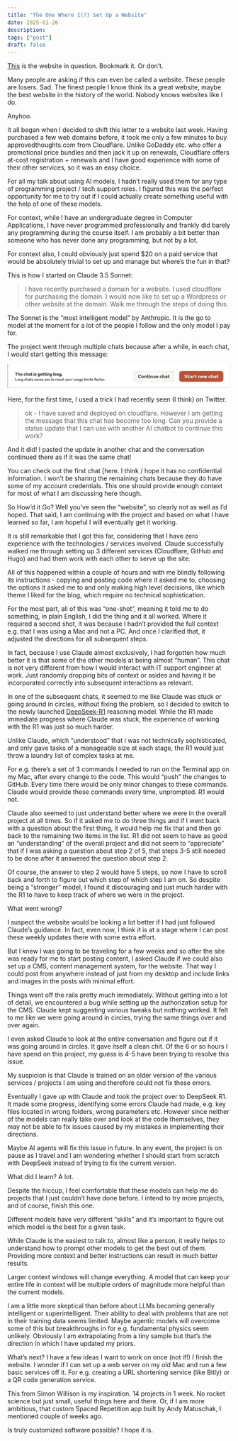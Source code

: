 ```yaml
---
title: "The One Where I(?) Set Up a Website"
date: 2025-01-26
description: 
tags: ["post"]
draft: false
---
```


[This](https://approvedthoughts.com/) is the website in question. Bookmark it. Or don’t.

Many people are asking if this can even be called a website. These people are losers. Sad. The finest people I know think its a great website, maybe the best website in the history of the world. Nobody knows websites like I do.

Anyhoo.

It all began when I decided to shift this letter to a website last week. Having purchased a few web domains before, it took me only a few minutes to buy approvedthoughts.com from Cloudflare. Unlike GoDaddy etc. who offer a promotional price bundles and then jack it up on renewals, Cloudflare offers at-cost registration + renewals and I have good experience with some of their other services, so it was an easy choice.

For all my talk about using AI models, I hadn’t really used them for any type of programming project / tech support roles. I figured this was the perfect opportunity for me to try out if I could actually create something useful with the help of one of these models.

For context, while I have an undergraduate degree in Computer Applications, I have never programmed professionally and frankly did barely any programming during the course itself. I am probably a bit better than someone who has never done any programming, but not by a lot.

For context also, I could obviously just spend $20 on a paid service that would be absolutely trivial to set up and manage but where’s the fun in that?

This is how I started on Claude 3.5 Sonnet:

> I have recently purchased a domain for a website. I used cloudflare for purchasing the domain. I would now like to set up a Wordpress or other website at the domain. Walk me through the steps of doing this.

The Sonnet is the “most intelligent model” by Anthropic. It is the go to model at the moment for a lot of the people I follow and the only model I pay for.

The project went through multiple chats because after a while, in each chat, I would start getting this message:

![This chat is getting long.](image.png)

Here, for the first time, I used a trick I had recently seen (I think) on Twitter.

> ok - I have saved and deployed on cloudflare. However I am getting the message that this chat has become too long. Can you provide a status update that I can use with another AI chatbot to continue this work?

And it did! I pasted the update in another chat and the conversation continued there as if it was the same chat!

You can check out the first chat [here[](https://claude.ai/chat/1fd15f60-b8cb-49b1-835f-7c339e83aefb). I think / hope it has no confidential information. I won’t be sharing the remaining chats because they do have some of my account credentials. This one should provide enough context for most of what I am discussing here though.

So How’d it Go?
Well you’ve seen the “website”, so clearly not as well as I’d hoped. That said, I am continuing with the project and based on what I have learned so far, I am hopeful I will eventually get it working.

It is still remarkable that I got this far, considering that I have zero experience with the technologies / services involved. Claude successfully walked me through setting up 3 different services (Cloudflare, GitHub and Hugo) and had them work with each other to serve up the site.

All of this happened within a couple of hours and with me blindly following its instructions - copying and pasting code where it asked me to, choosing the options it asked me to and only making high level decisions, like which theme I liked for the blog, which require no technical sophistication.

For the most part, all of this was “one-shot”, meaning it told me to do something, in plain English, I did the thing and it all worked. Where it required a second shot, it was because I hadn’t provided the full context e.g. that I was using a Mac and not a PC. And once I clarified that, it adjusted the directions for all subsequent steps.

In fact, because I use Claude almost exclusively, I had forgotten how much better it is that some of the other models at being almost “human”. This chat is not very different from how I would interact with IT support engineer at work. Just randomly dropping bits of context or asides and having it be incorporated correctly into subsequent interactions as relevant.

In one of the subsequent chats, it seemed to me like Claude was stuck or going around in circles, without fixing the problem, so I decided to switch to the newly launched [DeepSeek-R1](https://chat.deepseek.com/) reasoning model. While the R1 made immediate progress where Claude was stuck, the experience of working with the R1 was just so much harder.

Unlike Claude, which “understood” that I was not technically sophisticated, and only gave tasks of a manageable size at each stage, the R1 would just throw a laundry list of complex tasks at me.

For e.g. there’s a set of 3 commands I needed to run on the Terminal app on my Mac, after every change to the code. This would “push” the changes to GitHub. Every time there would be only minor changes to these commands. Claude would provide these commands every time, unprompted. R1 would not.

Claude also seemed to just understand better where we were in the overall project at all times. So if it asked me to do three things and if I went back with a question about the first thing, it would help me fix that and then go back to the remaining two items in the list. R1 did not seem to have as good an “understanding” of the overall project and did not seem to “appreciate” that if I was asking a question about step 2 of 5, that steps 3-5 still needed to be done after it answered the question about step 2.

Of course, the answer to step 2 would have 5 steps, so now I have to scroll back and forth to figure out which step of which step I am on. So despite being a “stronger” model, I found it discouraging and just much harder with the R1 to have to keep track of where we were in the project.

What went wrong?

I suspect the website would be looking a lot better if I had just followed Claude’s guidance. In fact, even now, I think it is at a stage where I can post these weekly updates there with some extra effort.

But I knew I was going to be traveling for a few weeks and so after the site was ready for me to start posting content, I asked Claude if we could also set up a CMS, content management system, for the website. That way I could post from anywhere instead of just from my desktop and include links and images in the posts with minimal effort.

Things went off the rails pretty much immediately. Without getting into a lot of detail, we encountered a bug while setting up the authorization setup for the CMS. Claude kept suggesting various tweaks but nothing worked. It felt to me like we were going around in circles, trying the same things over and over again.

I even asked Claude to look at the entire conversation and figure out if it was going around in circles. It gave itself a clean chit. Of the 6 or so hours I have spend on this project, my guess is 4-5 have been trying to resolve this issue.

My suspicion is that Claude is trained on an older version of the various services / projects I am using and therefore could not fix these errors.

Eventually I gave up with Claude and took the project over to DeepSeek R1. It made some progress, identifying some errors Claude had made, e.g. key files located in wrong folders, wrong parameters etc. However since neither of the models can really take over and look at the code themselves, they may not be able to fix issues caused by my mistakes in implementing their directions.

Maybe AI agents will fix this issue in future. In any event, the project is on pause as I travel and I am wondering whether I should start from scratch with DeepSeek instead of trying to fix the current version.

What did I learn?
A lot.

Despite the hiccup, I feel comfortable that these models can help me do projects that I just couldn’t have done before. I intend to try more projects, and of course, finish this one.

Different models have very different “skills” and it’s important to figure out which model is the best for a given task.

While Claude is the easiest to talk to, almost like a person, it really helps to understand how to prompt other models to get the best out of them. Providing more context and better instructions can result in much better results.

Larger context windows will change everything. A model that can keep your entire life in context will be multiple orders of magnitude more helpful than the current models.

I am a little more skeptical than before about LLMs becoming generally intelligent or superintelligent. Their ability to deal with problems that are not in their training data seems limited. Maybe agentic models will overcome some of this but breakthroughs in for e.g. fundamental physics seem unlikely. Obviously I am extrapolating from a tiny sample but that’s the direction in which I have updated my priors.

What’s next?
I have a few ideas I want to work on once (not if!) I finish the website. I wonder if I can set up a web server on my old Mac and run a few basic services off it. For e.g. creating a URL shortening service (like Bitly) or a QR code generation service.

This from Simon Willison is my inspiration. 14 projects in 1 week. No rocket science but just small, useful things here and there. Or, if I am more ambitious, that custom Spaced Repetition app built by Andy Matuschak, I mentioned couple of weeks ago.

Is truly customized software possible? I hope it is.
